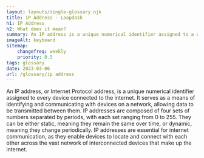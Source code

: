 ```yaml
--- 
layout: layouts/single-glossary.njk
title: IP Address - Loopdash
h1: IP Address
h2: What does it mean?
summary: An IP address is a unique numerical identifier assigned to a device connected to a network, which can be used to track and manage user activity on a Wordpress website.
imageAlt: keyboard
sitemap:
	changefreq: weekly
	priority: 0.5
tags: glossary
date: 2023-03-06
url: /glossary/ip address
---
```


An IP address, or Internet Protocol address, is a unique numerical identifier assigned to every device connected to the internet. It serves as a means of identifying and communicating with devices on a network, allowing data to be transmitted between them. IP addresses are composed of four sets of numbers separated by periods, with each set ranging from 0 to 255. They can be either static, meaning they remain the same over time, or dynamic, meaning they change periodically. IP addresses are essential for internet communication, as they enable devices to locate and connect with each other across the vast network of interconnected devices that make up the internet.